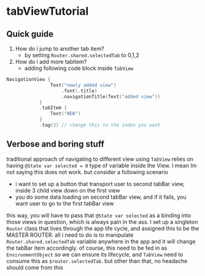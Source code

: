# tabViewTutorial

## Quick guide

1. How do i jump to another tab item?
   - by setting `Router.shared.selectedTab` to 0,1,2
2. How do i add more tabitem?
   - adding following code block inside `TabView`
``` swift
NavigationView {
                Text("newly added view")
                    .font(.title)
                    .navigationTitle(Text("added view"))
            }
            .tabItem {
                Text("NEW")
            }
            .tag(3) // change this to the index you want
```

## Verbose and boring stuff
traditional approach of navigating to different view using `TabView` relies on having `@State var selected = 0` type of variable inside the View. 
I mean Im not saying this does not work. but consider a following scenario 
- i want to set up a button that transport user to second tabBar view, inside 3 child view down on the first view
- you do some data loading on second tabBar view, and if it fails, you want user to go to the first tabBar view

this way, you will have to pass that `@State var selected` as a binding into those views in question, which is always pain in the ass.
I set up a singleton `Router` class that lives through the app life cycle, and assigned this to be the MASTER ROUTER. 
all i need to do is to manipulate `Router.shared.selectedTab` variable anywhere in the app and it will change the tabBar item accordingly.
of course, this need to be fed in as `EnvironmentObject` so we can ensure its lifecycle, and `TabView` need to consume this as `$router.selectedTab`. but other than that, no headache should come from this
